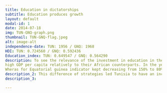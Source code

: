 ```yaml
---
title: Education in dictatorships
subtitle: Education produces growth
layout: default
modal-id: 1
date: 2014-07-18
img: TUN-GNQ-graph.png
thumbnail: TUN-GNQ-flag.jpeg
alt: image-alt
independence-date: TUN: 1956 / GNQ: 1968
HDI: TUN: 0.724560 / GNQ: 0.592436
Education_index: TUN: 0.649547 / GNQ: 0.564290 
description: To see the relevance of the investment in education in the variation of the Human Development Index , we decided to study two politically similar cases -i.e. dictatorship states- but had different strategies towards education. These two countries being Tunisia (TUN) and Equatorial guinea (GNQ). They had both suffered from a dictatorial regime during the period lasting from 1990 until 2010 . They both had 
high GDP per capita relatively to their African counterparts. In the year 2010 it was 3000 USD for Tunisia and 8000 USD for Equatorial Guinea . However during this period Tunisia invested 25% of its budget in education which allowed it to have stable primary enrollment rates ranging between 106% and 116%.
Wheras for Equatorial guinea indicator kept decreasing from 150% to 80% due to a lack of investment in education by the government (5.2% in 1998 - from World Bank database).
description_2: This difference of strategies led Tunisia to have an increasing Human Development Index going from 0.56 to 0.72 while the Equatorial guinea index only changed from 0.53 to 0.58 in this 15-year period. Moreover, this slight increase is mainly due to the discovery of the oil in Equatorial guinea by an american company, which transformed GNQ to an oil-exporting country. However, poverty rates are still high despite the high income per capita.
description_3:

---
```

